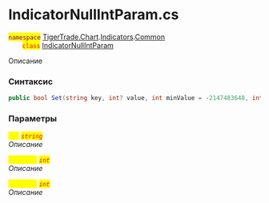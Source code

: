 
# IndicatorNullIntParam.cs
<mark style="color:purple;">`namespace`</mark> [TigerTrade.Chart](../../../../../TigerTrade.Chart.md).[Indicators](../../../../../TigerTrade.Chart/Indicators.md).[Common](../../../../../TigerTrade.Chart/Indicators/Common.md)  
&nbsp;&nbsp;&nbsp;&nbsp;&nbsp;&nbsp;&nbsp;<mark style="color:red;">`class`</mark> [IndicatorNullIntParam](../../IndicatorNullIntParam.cs.md)

Описание

### Синтаксис
```csharp
public bool Set(string key, int? value, int minValue = -2147483648, int maxValue = 2147483647)
```

### Параметры  
<mark style="color:yellow;">`key`</mark> <mark style="color:red;">*`string`*</mark>  
 *Описание*  
  
<mark style="color:yellow;">`minValue`</mark> <mark style="color:red;">*`int`*</mark>  
 *Описание*  
  
<mark style="color:yellow;">`maxValue`</mark> <mark style="color:red;">*`int`*</mark>  
 *Описание*  
  

                    
                    